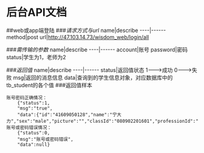 后台API文档
===========
##web或app端登陆
###_请求方式与url_
name|describe
----|------
method|post
url|http://47.103.14.73/wisdom_web/login/all

###_需传输的参数_
name|describe
----|------
account|账号
password|密码
status|学生为1，老师为2

###_返回值_
name|describe
----|------
status|返回值状态 1--->成功  0--->失败
msg|返回的消息信息
data|查询到的学生信息对象，对应数据库中的tb_student的各个值
###返回值样本
```
账号密码正确情况：
    {"status":1,
    "msg":"true",
    "data":{"id":"41609050128","name":"宁大力","sex":"male","picture":"","classId":"080902201601","professionId":"080902","collegeId":"06","password":"00000","wexinId":"","phoneCode":"","email":null}}
账号或密码错误情况：
    {"status":0,
    "msg":"账号或密码错误",
    "data":null}
```
